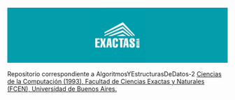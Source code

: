 ![Logo](Logo.png)

Repositorio correspondiente a AlgoritmosYEstructurasDeDatos-2 [Ciencias de la Computación (1993), Facultad de Ciencias Exactas y Naturales (FCEN), Universidad de Buenos Aires.
](https://computacion.dc.uba.ar/plan-de-estudios-1993/)
